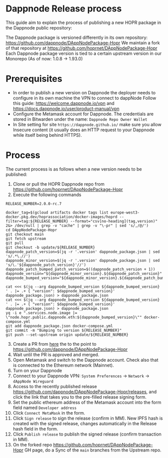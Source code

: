 # Dappnode Release process 

This guide aim to explain the process of publishing a new HOPR package in the Dappnode public repository:

The Dappnode package is versioned differently in its own repository: https://github.com/dappnode/DAppNodePackage-Hopr
We maintain a fork of that repository at https://github.com/hoprnet/DAppNodePackage-Hopr
Each Dappnode package version is tied to a certain upstream version in our Monorepo (As of now: 1.0.8 -> 1.93.0)


# Prerequisites

- In order to publish a new version on Dappnode the deployer needs to configure in its own machine the VPN to connect to dappNode
Follow this guide: https://welcome.dappnode.io/vpn and https://docs.dappnode.io/user/product-manual/vpn
- Configure the Metamask account for Dappnode. The credentials are stored in Bitwarden under the name: `Dappnode Repo Owner Wallet`
- In Site setting for site `https://dappnode.github.io/` make sure you allow Insecure content (it usually does an HTTP request to your Dappnode while itself being behind HTTPS).
# Process


The current process is as follows when a new version needs to be published:

1. Clone or pull the HOPR Dappnode repo from https://github.com/hoprnet/DAppNodePackage-Hopr
2. Execute the following commands
````
RELEASE_NUMBER=2.0.0-rc.7

docker_tag=$(gcloud artifacts docker tags list europe-west3-docker.pkg.dev/hoprassociation/docker-images/hoprd --filter=tag:${RELEASE_NUMBER} --format="csv[no-heading](tag,version)" 2&> /dev/null | grep -v "cache" | grep -v "\-pr" | sed 's/,/@/')
cd DAppNodePackage-Hopr
git checkout main
git fetch upstream
git pull
git checkout -b update/${RELEASE_NUMBER}
dappnode_patch_version=$(jq -r '.version' dappnode_package.json | sed 's/.*\.//')
dappnode_minor_version=$(jq -r '.version' dappnode_package.json | sed 's/\.'${dappnode_patch_version}'//')
dappnode_patch_bumped_patch_version=$((dappnode_patch_version + 1))
dappnode_version="${dappnode_minor_version}.${dappnode_patch_version}"
dappnode_bumped_version="${dappnode_minor_version}.${dappnode_patch_bumped_patch_version}"

cat <<< $(jq --arg dappnode_bumped_version ${dappnode_bumped_version} ' . |= .+ { "version": $dappnode_bumped_version}' dappnode_package.json) > dappnode_package.json
cat <<< $(jq --arg dappnode_bumped_version ${dappnode_bumped_version} ' . |= .+ { "version": $dappnode_bumped_version}' dappnode_package.json) > dappnode_package.json
yq -i e ".services.node.image |= \"node.hopr.public.dappnode.eth:${dappnode_bumped_version}\"" docker-compose.yml
git add dappnode_package.json docker-compose.yml
git commit -m "Bumping to version ${RELEASE_NUMBER}"
git push --set-upstream origin update/${RELEASE_NUMBER}
````
3. Create a PR from [here](https://github.com/hoprnet/DAppNodePackage-Hopr) the to the point to https://github.com/dappnode/DAppNodePackage-Hopr
4. Wait until the PR is approved and merged.
5. Open Metamask and switch to the Dappnode account. Check also that is connected to the Ethereum network (Mainnet).
6. Turn on your Dappnode
7. Connect to your Dappnode VPN: `System Preferences` -> `Network` -> `dAppNode Wireguard`
8. Access to the recently published release https://github.com/dappnode/DAppNodePackage-Hopr/releases, and click the link that takes you to the pre-filled release signing form.
9. Set the public ethereum address of the Metamask account into the form field named `Developer address`
10. Click `Connect MetaMask` in the form.
11. Click `Sign release` to sign the release (confirm in MM). New IPFS hash is created with the signed release, changes automatically in the Release hash field in the form.
12. Click `Publish release` to publish the signed release (confirm transaction in MM).
13. On the forked repo https://github.com/hoprnet/DAppNodePackage-Hopr GH page, do a Sync of the `main` branches from the Upstream repo.


